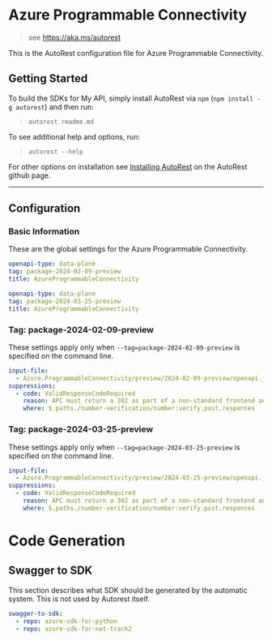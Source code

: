 # Azure Programmable Connectivity

> see https://aka.ms/autorest

This is the AutoRest configuration file for Azure Programmable Connectivity.

## Getting Started

To build the SDKs for My API, simply install AutoRest via `npm` (`npm install -g autorest`) and then run:

> `autorest readme.md`

To see additional help and options, run:

> `autorest --help`

For other options on installation see [Installing AutoRest](https://aka.ms/autorest/install) on the AutoRest github page.

---

## Configuration

### Basic Information

These are the global settings for the Azure Programmable Connectivity.

```yaml
openapi-type: data-plane
tag: package-2024-02-09-preview
title: AzureProgrammableConnectivity
```

```yaml
openapi-type: data-plane
tag: package-2024-03-25-preview
title: AzureProgrammableConnectivity
```

### Tag: package-2024-02-09-preview

These settings apply only when `--tag=package-2024-02-09-preview` is specified on the command line.

```yaml $(tag) == 'package-2024-02-09-preview'
input-file:
  - Azure.ProgrammableConnectivity/preview/2024-02-09-preview/openapi.json
suppressions:
  - code: ValidResponseCodeRequired
    reason: APC must return a 302 as part of a non-standard frontend authentication flow
    where: $.paths./number-verification/number:verify.post.responses
```

### Tag: package-2024-03-25-preview

These settings apply only when `--tag=package-2024-03-25-preview` is specified on the command line.

```yaml $(tag) == 'package-2024-03-25-preview'
input-file:
  - Azure.ProgrammableConnectivity/preview/2024-03-25-preview/openapi.json
suppressions:
  - code: ValidResponseCodeRequired
    reason: APC must return a 302 as part of a non-standard frontend authentication flow
    where: $.paths./number-verification/number:verify.post.responses
```

# Code Generation

## Swagger to SDK

This section describes what SDK should be generated by the automatic system.
This is not used by Autorest itself.

``` yaml $(swagger-to-sdk)
swagger-to-sdk:
  - repo: azure-sdk-for-python
  - repo: azure-sdk-for-net-track2
```